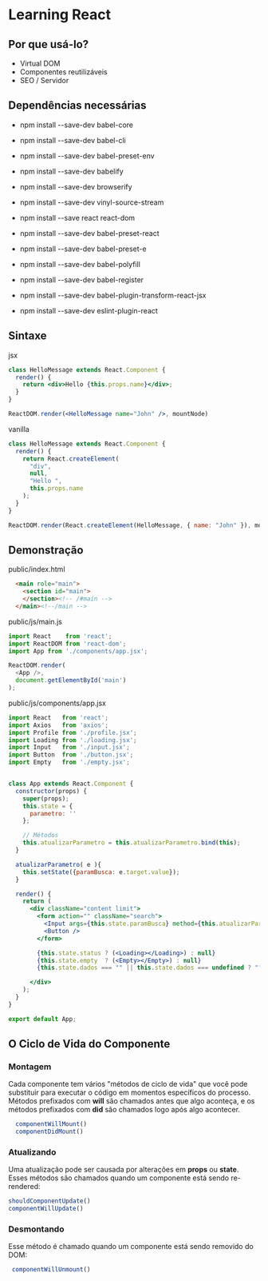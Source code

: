 # Learning React

## Por que usá-lo?
   * Virtual DOM
   * Componentes reutilizáveis
   * SEO / Servidor
   
## Dependências necessárias
 
  * npm install --save-dev babel-core
  * npm install --save-dev babel-cli
  * npm install --save-dev babel-preset-env
  * npm install --save-dev babelify
  * npm install --save-dev browserify
  * npm install --save-dev vinyl-source-stream 
  * npm install --save react react-dom
  * npm install --save-dev babel-preset-react
  * npm install --save-dev babel-preset-e
  * npm install --save-dev babel-polyfill
  
  * npm install --save-dev babel-register
  * npm install --save-dev babel-plugin-transform-react-jsx
  * npm install --save-dev eslint-plugin-react 

## Sintaxe
jsx
```jsx
class HelloMessage extends React.Component {
  render() {
    return <div>Hello {this.props.name}</div>;
  }
}

ReactDOM.render(<HelloMessage name="John" />, mountNode)
```

vanilla
```js
class HelloMessage extends React.Component {
  render() {
    return React.createElement(
      "div",
      null,
      "Hello ",
      this.props.name
    );
  }
}

ReactDOM.render(React.createElement(HelloMessage, { name: "John" }), mountNode);
```
## Demonstração

public/index.html

```html
  <main role="main">
    <section id="main">
    </section><!-- /#main -->
  </main><!--/main -->
```

public/js/main.js

```js
import React    from 'react';
import ReactDOM from 'react-dom';
import App from './components/app.jsx';

ReactDOM.render(
  <App />,
  document.getElementById('main')
);

```
public/js/components/app.jsx

```jsx
import React   from 'react';
import Axios   from 'axios';
import Profile from './profile.jsx';
import Loading from './loading.jsx';
import Input   from './input.jsx';
import Button  from './button.jsx';
import Empty   from './empty.jsx';


class App extends React.Component {
  constructor(props) {
    super(props);
    this.state = {
      parametro: ''
    };

    // Métodos
    this.atualizarParametro = this.atualizarParametro.bind(this);
  }

  atualizarParametro( e ){
    this.setState({paramBusca: e.target.value});
  }

  render() {
    return (
      <div className="content limit">
        <form action="" className="search">
          <Input args={this.state.paramBusca} method={this.atualizarParametro} />
          <Button />
        </form>

        {this.state.status ? (<Loading></Loading>) : null}
        {this.state.empty  ? (<Empty></Empty>) : null}
        {this.state.dados === "" || this.state.dados === undefined ? "" : <Profile obj={ this.state.dados }></Profile>}

      </div>
    );
  }
}

export default App;
```
## O Ciclo de Vida do Componente
  ### Montagem
  Cada componente tem vários "métodos de ciclo de vida" que você pode substituir para executar o código em momentos específicos do processo. Métodos prefixados com **will** são chamados antes que algo aconteça, e os métodos prefixados com **did** são chamados logo após algo acontecer.
  ```jsx
    componentWillMount()
    componentDidMount()
  ```
  
  ### Atualizando
  Uma atualização pode ser causada por alterações em **props** ou **state**. Esses métodos são chamados quando um componente   está sendo re-rendered:
  ```jsx
  shouldComponentUpdate()
  componentWillUpdate()
 ```
 
  ### Desmontando
  Esse método é chamado quando um componente está sendo removido do DOM:
  ```jsx
   componentWillUnmount()
  ```

